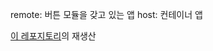 remote: 버튼 모듈을 갖고 있는 앱
host: 컨테이너 앱

[이 레포지토리](https://github.com/originjs/vite-plugin-federation/tree/main/packages/examples/react-vite)의 재생산
